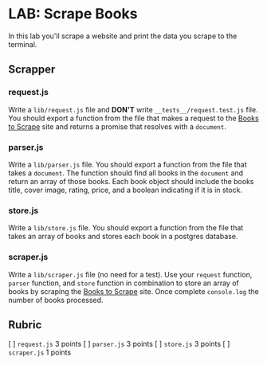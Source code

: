 # LAB: Scrape Books

In this lab you'll scrape a website and print the data you scrape to the terminal.

## Scrapper

### request.js

Write a `lib/request.js` file and **DON'T** write `__tests__/request.test.js` file. You should export a function
from the file that makes a request to the [Books to Scrape](http://books.toscrape.com/) site and
returns a promise that resolves with a `document`.

### parser.js

Write a `lib/parser.js` file. You should export a function
from the file that takes a `document`. The function should find all books in the `document` and
return an array of those books. Each book object should include the books title, cover image,
rating, price, and a boolean indicating if it is in stock.

### store.js

Write a `lib/store.js` file. You should export a function
from the file that takes an array of books and stores each book in a postgres database. 

### scraper.js

Write a `lib/scraper.js` file (no need for a test). Use your `request` function, `parser` function,
and `store` function in combination to store an array of books by scraping the
[Books to Scrape](http://books.toscrape.com/) site. Once complete `console.log` the number of books
processed.

## Rubric

[ ] `request.js` 3 points
[ ] `parser.js` 3 points
[ ] `store.js` 3 points
[ ] `scraper.js` 1 points

